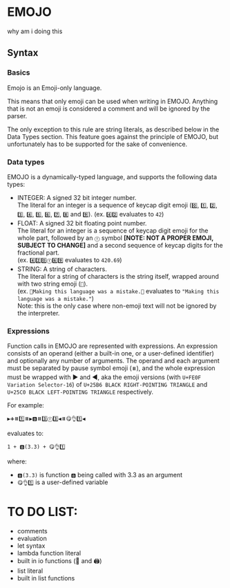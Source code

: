 # EMOJO

why am i doing this

## Syntax

### Basics

Emojo is an Emoji-only language.

This means that only emoji can be used when writing in EMOJO. Anything that is not an emoji is considered a comment and will be ignored by the parser.

The only exception to this rule are string literals, as described below in the Data Types section. This feature goes against the principle of EMOJO, but unfortunately has to be supported for the sake of convenience.

### Data types
EMOJO is a dynamically-typed language, and supports the following data types:

- INTEGER: A signed 32 bit integer number.  
The literal for an integer is a sequence of keycap digit emoji (`0️⃣`, `1️⃣`, `2️⃣`, `3️⃣`, `4️⃣`, `5️⃣`, `6️⃣`, `7️⃣`, `8️⃣` and `9️⃣`). 
(ex. `4️⃣2️⃣` evaluates to `42`)
- FLOAT: A signed 32 bit floating point number.  
The literal for an integer is a sequence of keycap digit emoji for the whole part, followed by an `ⓕ` symbol **\[NOTE: NOT A PROPER EMOJI, SUBJECT TO CHANGE\]** and a second sequence of keycap digits for the fractional part.  
(ex. `4️⃣2️⃣0️⃣ⓕ6️⃣9️⃣` evaluates to `420.69`)
- STRING: A string of characters.  
The literal for a string of characters is the string itself, wrapped around with two string emoji (`🧵`).  
(ex. `🧵Making this language was a mistake.🧵` evaluates to `"Making this language was a mistake."`)  
Note: this is the only case where non-emoji text will not be ignored by the interpreter.

### Expressions
Function calls in EMOJO are represented with expressions. An expression consists of an operand (either a built-in one, or a user-defined identifier) and optionally any number of arguments. The operand and each argument must be separated by pause symbol emoji (`⏸️`), and the whole expression must be wrapped with ▶️ and ◀️, aka the emoji versions (with `U+FE0F Variation Selector-16`) of `U+25B6 BLACK RIGHT-POINTING TRIANGLE` and `U+25C0 BLACK LEFT-POINTING TRIANGLE` respectively.

For example:

```▶️➕⏸️1️⃣⏸️▶️🅱️⏸️3️⃣ⓕ3️⃣◀️⏸️😋👌1️⃣◀️```

evaluates to:

```1 + 🅱️(3.3) + 😋👌1️⃣```

where:
- `🅱️(3.3)` is function `🅱️` being called with 3.3 as an argument
- `😋👌1️⃣` is a user-defined variable


# TO DO LIST:

- comments
- evaluation
- let syntax
- lambda function literal
- built in io functions (📖 and 🖨️)
- list literal
- built in list functions